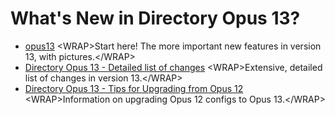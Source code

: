 # What's New in Directory Opus 13?

- [opus13](/Manual/release_history/opus13/RAEDME.md) \<WRAP\>Start here! The more important new features in version 13, with pictures.\</WRAP\>
- [Directory Opus 13 - Detailed list of changes](/Manual/release_history/opus13_detailed/RAEDME.md) \<WRAP\>Extensive, detailed list of changes in version 13.\</WRAP\>
- [Directory Opus 13 - Tips for Upgrading from Opus 12](/Manual/release_history/opus13_upgradetips.md) \<WRAP\>Information on upgrading Opus 12 configs to Opus 13.\</WRAP\>
